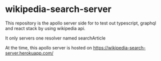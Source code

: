 # wikipedia-search-server
This repository is the apollo server side for to test out typescript, graphql and react stack by using wikipedia api.

It only servers one resolver named searchArticle

At the time, this apollo server is hosted on https://wikipedia-search-server.herokuapp.com/
